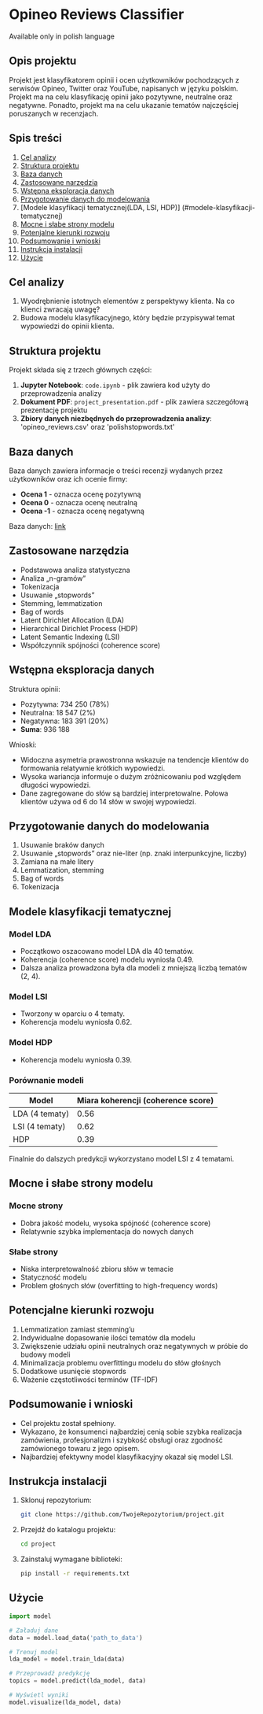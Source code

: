 # Opineo Reviews Classifier
Available only in polish language

## Opis projektu
Projekt jest klasyfikatorem opinii i ocen użytkowników pochodzących z serwisów Opineo, Twitter oraz YouTube, napisanych w języku polskim. Projekt ma na celu klasyfikację opinii jako pozytywne, neutralne oraz negatywne. Ponadto, projekt ma na celu ukazanie tematów najczęściej poruszanych w recenzjach.

## Spis treści

1. [Cel analizy](#cel-analizy)
2. [Struktura projektu](#struktura-projektu)
3. [Baza danych](#baza-danych)
4. [Zastosowane narzędzia](#zastosowane-narzedzia)
5. [Wstępna eksploracja danych](#wstępna-eksploracja-danych)
6. [Przygotowanie danych do modelowania](#przygotowanie-danych-do-modelowania)
7. [Modele klasyfikacji tematycznej(LDA, LSI, HDP)] (#modele-klasyfikacji-tematycznej)
8. [Mocne i słabe strony modelu](#mocne-i-słabe-strony-modelu)
9. [Potenjalne kierunki rozwoju](#potencjalne-kierunki-rozwoju)
10. [Podsumowanie i wnioski](#podsumowanie-i-wnioski)
11. [Instrukcja instalacji](#instrukcja-instalacji)
12. [Użycie](#użycie)

## Cel analizy
1. Wyodrębnienie istotnych elementów z perspektywy klienta. Na co klienci zwracają uwagę?
2. Budowa modelu klasyfikacyjnego, który będzie przypisywał temat wypowiedzi do opinii klienta.

## Struktura projektu
Projekt składa się z trzech głównych części:
1. **Jupyter Notebook**: `code.ipynb` - plik zawiera kod użyty do przeprowadzenia analizy
2. **Dokument PDF**: `project_presentation.pdf` - plik zawiera szczegółową prezentację projektu  
3. **Zbiory danych niezbędnych do przeprowadzenia analizy**: 'opineo_reviews.csv' oraz 'polishstopwords.txt'

## Baza danych
Baza danych zawiera informacje o treści recenzji wydanych przez użytkowników oraz ich ocenie firmy:
- **Ocena 1** - oznacza ocenę pozytywną
- **Ocena 0** - oznacza ocenę neutralną
- **Ocena -1** - oznacza ocenę negatywną

Baza danych: [link](https://github.com/Ermlab/pl-sentiment-analysis)

## Zastosowane narzędzia
- Podstawowa analiza statystyczna
- Analiza „n-gramów”
- Tokenizacja
- Usuwanie „stopwords”
- Stemming, lemmatization
- Bag of words
- Latent Dirichlet Allocation (LDA)
- Hierarchical Dirichlet Process (HDP)
- Latent Semantic Indexing (LSI)
- Współczynnik spójności (coherence score)

## Wstępna eksploracja danych
Struktura opinii:
- Pozytywna: 734 250 (78%)
- Neutralna: 18 547 (2%)
- Negatywna: 183 391 (20%)
- **Suma**: 936 188

Wnioski:
- Widoczna asymetria prawostronna wskazuje na tendencje klientów do formowania relatywnie krótkich wypowiedzi.
- Wysoka wariancja informuje o dużym zróżnicowaniu pod względem długości wypowiedzi.
- Dane zagregowane do słów są bardziej interpretowalne. Połowa klientów używa od 6 do 14 słów w swojej wypowiedzi.

## Przygotowanie danych do modelowania
1. Usuwanie braków danych
2. Usuwanie „stopwords” oraz nie-liter (np. znaki interpunkcyjne, liczby)
3. Zamiana na małe litery
4. Lemmatization, stemming
5. Bag of words
6. Tokenizacja

## Modele klasyfikacji tematycznej
### Model LDA
- Początkowo oszacowano model LDA dla 40 tematów.
- Koherencja (coherence score) modelu wyniosła 0.49.
- Dalsza analiza prowadzona była dla modeli z mniejszą liczbą tematów (2, 4).

### Model LSI
- Tworzony w oparciu o 4 tematy.
- Koherencja modelu wyniosła 0.62.

### Model HDP
- Koherencja modelu wyniosła 0.39.

### Porównanie modeli
| Model | Miara koherencji (coherence score) |
|-------|------------------------------------|
| LDA (4 tematy) | 0.56 |
| LSI (4 tematy) | 0.62 |
| HDP | 0.39 |

Finalnie do dalszych predykcji wykorzystano model LSI z 4 tematami.

## Mocne i słabe strony modelu
### Mocne strony
- Dobra jakość modelu, wysoka spójność (coherence score)
- Relatywnie szybka implementacja do nowych danych

### Słabe strony
- Niska interpretowalność zbioru słów w temacie
- Statyczność modelu
- Problem głośnych słów (overfitting to high-frequency words)

## Potencjalne kierunki rozwoju
1. Lemmatization zamiast stemming’u
2. Indywidualne dopasowanie ilości tematów dla modelu
3. Zwiększenie udziału opinii neutralnych oraz negatywnych w próbie do budowy modeli
4. Minimalizacja problemu overfittingu modelu do słów głośnych
5. Dodatkowe usunięcie stopwords
6. Ważenie częstotliwości terminów (TF-IDF)

## Podsumowanie i wnioski
- Cel projektu został spełniony.
- Wykazano, że konsumenci najbardziej cenią sobie szybka realizacja zamówienia, profesjonalizm i szybkość obsługi oraz zgodność zamówionego towaru z jego opisem.
- Najbardziej efektywny model klasyfikacyjny okazał się model LSI.

## Instrukcja instalacji
1. Sklonuj repozytorium:
    ```sh
    git clone https://github.com/TwojeRepozytorium/project.git
    ```
2. Przejdź do katalogu projektu:
    ```sh
    cd project
    ```
3. Zainstaluj wymagane biblioteki:
    ```sh
    pip install -r requirements.txt
    ```

## Użycie
```python
import model

# Załaduj dane
data = model.load_data('path_to_data')

# Trenuj model
lda_model = model.train_lda(data)

# Przeprowadź predykcję
topics = model.predict(lda_model, data)

# Wyświetl wyniki
model.visualize(lda_model, data)

